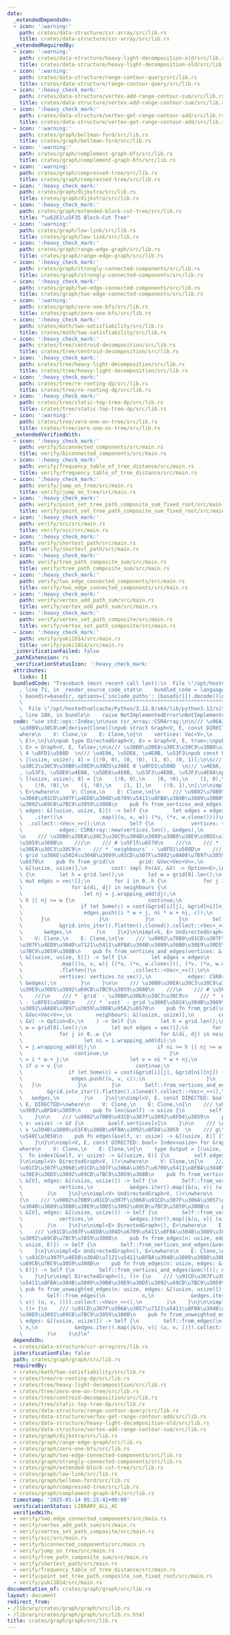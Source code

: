```yaml
---
data:
  _extendedDependsOn:
  - icon: ':warning:'
    path: crates/data-structure/csr-array/src/lib.rs
    title: crates/data-structure/csr-array/src/lib.rs
  _extendedRequiredBy:
  - icon: ':warning:'
    path: crates/data-structure/heavy-light-decomposition-old/src/lib.rs
    title: crates/data-structure/heavy-light-decomposition-old/src/lib.rs
  - icon: ':warning:'
    path: crates/data-structure/range-contour-query/src/lib.rs
    title: crates/data-structure/range-contour-query/src/lib.rs
  - icon: ':heavy_check_mark:'
    path: crates/data-structure/vertex-add-range-contour-sum/src/lib.rs
    title: crates/data-structure/vertex-add-range-contour-sum/src/lib.rs
  - icon: ':heavy_check_mark:'
    path: crates/data-structure/vertex-get-range-contour-add/src/lib.rs
    title: crates/data-structure/vertex-get-range-contour-add/src/lib.rs
  - icon: ':warning:'
    path: crates/graph/bellman-ford/src/lib.rs
    title: crates/graph/bellman-ford/src/lib.rs
  - icon: ':warning:'
    path: crates/graph/complement-graph-bfs/src/lib.rs
    title: crates/graph/complement-graph-bfs/src/lib.rs
  - icon: ':warning:'
    path: crates/graph/compressed-tree/src/lib.rs
    title: crates/graph/compressed-tree/src/lib.rs
  - icon: ':heavy_check_mark:'
    path: crates/graph/dijkstra/src/lib.rs
    title: crates/graph/dijkstra/src/lib.rs
  - icon: ':heavy_check_mark:'
    path: crates/graph/extended-block-cut-tree/src/lib.rs
    title: "\u62E1\u5F35 Block-Cut Tree"
  - icon: ':warning:'
    path: crates/graph/low-link/src/lib.rs
    title: crates/graph/low-link/src/lib.rs
  - icon: ':heavy_check_mark:'
    path: crates/graph/range-edge-graph/src/lib.rs
    title: crates/graph/range-edge-graph/src/lib.rs
  - icon: ':heavy_check_mark:'
    path: crates/graph/strongly-connected-components/src/lib.rs
    title: crates/graph/strongly-connected-components/src/lib.rs
  - icon: ':heavy_check_mark:'
    path: crates/graph/two-edge-connected-components/src/lib.rs
    title: crates/graph/two-edge-connected-components/src/lib.rs
  - icon: ':warning:'
    path: crates/graph/zero-one-bfs/src/lib.rs
    title: crates/graph/zero-one-bfs/src/lib.rs
  - icon: ':heavy_check_mark:'
    path: crates/math/two-satisfiability/src/lib.rs
    title: crates/math/two-satisfiability/src/lib.rs
  - icon: ':heavy_check_mark:'
    path: crates/tree/centroid-decomposition/src/lib.rs
    title: crates/tree/centroid-decomposition/src/lib.rs
  - icon: ':heavy_check_mark:'
    path: crates/tree/heavy-light-decomposition/src/lib.rs
    title: crates/tree/heavy-light-decomposition/src/lib.rs
  - icon: ':heavy_check_mark:'
    path: crates/tree/re-rooting-dp/src/lib.rs
    title: crates/tree/re-rooting-dp/src/lib.rs
  - icon: ':heavy_check_mark:'
    path: crates/tree/static-top-tree-dp/src/lib.rs
    title: crates/tree/static-top-tree-dp/src/lib.rs
  - icon: ':warning:'
    path: crates/tree/zero-one-on-tree/src/lib.rs
    title: crates/tree/zero-one-on-tree/src/lib.rs
  _extendedVerifiedWith:
  - icon: ':heavy_check_mark:'
    path: verify/biconnected_components/src/main.rs
    title: verify/biconnected_components/src/main.rs
  - icon: ':heavy_check_mark:'
    path: verify/frequency_table_of_tree_distance/src/main.rs
    title: verify/frequency_table_of_tree_distance/src/main.rs
  - icon: ':heavy_check_mark:'
    path: verify/jump_on_tree/src/main.rs
    title: verify/jump_on_tree/src/main.rs
  - icon: ':heavy_check_mark:'
    path: verify/point_set_tree_path_composite_sum_fixed_root/src/main.rs
    title: verify/point_set_tree_path_composite_sum_fixed_root/src/main.rs
  - icon: ':heavy_check_mark:'
    path: verify/scc/src/main.rs
    title: verify/scc/src/main.rs
  - icon: ':heavy_check_mark:'
    path: verify/shortest_path/src/main.rs
    title: verify/shortest_path/src/main.rs
  - icon: ':heavy_check_mark:'
    path: verify/tree_path_composite_sum/src/main.rs
    title: verify/tree_path_composite_sum/src/main.rs
  - icon: ':heavy_check_mark:'
    path: verify/two_edge_connected_components/src/main.rs
    title: verify/two_edge_connected_components/src/main.rs
  - icon: ':heavy_check_mark:'
    path: verify/vertex_add_path_sum/src/main.rs
    title: verify/vertex_add_path_sum/src/main.rs
  - icon: ':heavy_check_mark:'
    path: verify/vertex_set_path_composite/src/main.rs
    title: verify/vertex_set_path_composite/src/main.rs
  - icon: ':heavy_check_mark:'
    path: verify/yuki1014/src/main.rs
    title: verify/yuki1014/src/main.rs
  _isVerificationFailed: false
  _pathExtension: rs
  _verificationStatusIcon: ':heavy_check_mark:'
  attributes:
    links: []
  bundledCode: "Traceback (most recent call last):\n  File \"/opt/hostedtoolcache/Python/3.12.8/x64/lib/python3.12/site-packages/onlinejudge_verify/documentation/build.py\"\
    , line 71, in _render_source_code_stat\n    bundled_code = language.bundle(stat.path,\
    \ basedir=basedir, options={'include_paths': [basedir]}).decode()\n          \
    \         ^^^^^^^^^^^^^^^^^^^^^^^^^^^^^^^^^^^^^^^^^^^^^^^^^^^^^^^^^^^^^^^^^^^^^^^^^^^^^^^^^\n\
    \  File \"/opt/hostedtoolcache/Python/3.12.8/x64/lib/python3.12/site-packages/onlinejudge_verify/languages/rust.py\"\
    , line 288, in bundle\n    raise NotImplementedError\nNotImplementedError\n"
  code: "use std::ops::Index;\n\nuse csr_array::CSRArray;\n\n/// \u96A3\u63A5\u30EA\
    \u30B9\u30C8\n#[derive(Clone)]\npub struct Graph<V, E, const DIRECTED: bool>\n\
    where\n    V: Clone,\n    E: Clone,\n{\n    vertices: Vec<V>,\n    edges: CSRArray<(usize,\
    \ E)>,\n}\n\npub type DirectedGraph<V, E> = Graph<V, E, true>;\npub type UndirectedGraph<V,\
    \ E> = Graph<V, E, false>;\n\n/// \u30B0\u30EA\u30C3\u30C9\u30B0\u30E9\u30D5\u306E\
    \ 4 \u8FD1\u508D  \n/// \u4E0A, \u5DE6, \u4E0B, \u53F3\npub const GRID_NEIGHBOURS_4:\
    \ [(usize, usize); 4] = [(!0, 0), (0, !0), (1, 0), (0, 1)];\n\n/// \u30B0\u30EA\
    \u30C3\u30C9\u30B0\u30E9\u30D5\u306E 8 \u8FD1\u508D  \n/// \u4E0A, \u5DE6, \u4E0B\
    , \u53F3, \u5DE6\u4E0A, \u5DE6\u4E0B, \u53F3\u4E0B, \u53F3\u4E0A\npub const GRID_NEIGHBOURS_8:\
    \ [(usize, usize); 8] = [\n    (!0, 0),\n    (0, !0),\n    (1, 0),\n    (0, 1),\n\
    \    (!0, !0),\n    (1, !0),\n    (1, 1),\n    (!0, 1),\n];\n\nimpl<V, E> DirectedGraph<V,\
    \ E>\nwhere\n    V: Clone,\n    E: Clone,\n{\n    /// \u9802\u70B9\u91CD\u307F\
    \u3068\u91CD\u307F\u4ED8\u304D\u6709\u5411\u8FBA\u304B\u3089\u30B0\u30E9\u30D5\
    \u3092\u69CB\u7BC9\u3059\u308B\n    pub fn from_vertices_and_edges(vertices: &[V],\
    \ edges: &[(usize, usize, E)]) -> Self {\n        let edges = edges\n        \
    \    .iter()\n            .map(|(u, v, w)| (*u, (*v, w.clone())))\n          \
    \  .collect::<Vec<_>>();\n\n        Self {\n            vertices: vertices.to_vec(),\n\
    \            edges: CSRArray::new(vertices.len(), &edges),\n        }\n    }\n\
    \n    /// \u30B0\u30EA\u30C3\u30C9\u304B\u3089\u30B0\u30E9\u30D5\u3092\u69CB\u7BC9\
    \u3059\u308B\n    ///\n    /// # \u5F15\u6570\n    ///\n    /// * `grid` - \u30B0\
    \u30EA\u30C3\u30C9\n    /// * `neighbours` - \u8FD1\u508D\n    /// * `cost` -\
    \ grid \u306E\u5024\u304B\u3089\u91CD\u307F\u3092\u8A08\u7B97\u3059\u308B\u95A2\
    \u6570\n    pub fn from_grid(\n        grid: &Vec<Vec<V>>,\n        neighbours:\
    \ &[(usize, usize)],\n        cost: impl Fn(&V, &V) -> Option<E>,\n    ) -> Self\
    \ {\n        let h = grid.len();\n        let w = grid[0].len();\n        let\
    \ mut edges = vec![];\n        for i in 0..h {\n            for j in 0..w {\n\
    \                for &(di, dj) in neighbours {\n                    let ni = i.wrapping_add(di);\n\
    \                    let nj = j.wrapping_add(dj);\n                    if ni >=\
    \ h || nj >= w {\n                        continue;\n                    }\n \
    \                   if let Some(c) = cost(&grid[i][j], &grid[ni][nj]) {\n    \
    \                    edges.push((i * w + j, ni * w + nj, c));\n              \
    \      }\n                }\n            }\n        }\n        Self::from_vertices_and_edges(\n\
    \            &grid.into_iter().flatten().cloned().collect::<Vec<_>>(),\n     \
    \       &edges,\n        )\n    }\n}\n\nimpl<V, E> UndirectedGraph<V, E>\nwhere\n\
    \    V: Clone,\n    E: Clone,\n{\n    /// \u9802\u70B9\u91CD\u307F\u3068\u91CD\
    \u307F\u4ED8\u304D\u7121\u5411\u8FBA\u304B\u3089\u30B0\u30E9\u30D5\u3092\u69CB\
    \u7BC9\u3059\u308B\n    pub fn from_vertices_and_edges(vertices: &[V], edges:\
    \ &[(usize, usize, E)]) -> Self {\n        let edges = edges\n            .iter()\n\
    \            .map(|(u, v, w)| [(*u, (*v, w.clone())), (*v, (*u, w.clone()))])\n\
    \            .flatten()\n            .collect::<Vec<_>>();\n\n        Self {\n\
    \            vertices: vertices.to_vec(),\n            edges: CSRArray::new(vertices.len(),\
    \ &edges),\n        }\n    }\n\n    /// \u30B0\u30EA\u30C3\u30C9\u304B\u3089\u30B0\
    \u30E9\u30D5\u3092\u69CB\u7BC9\u3059\u308B\n    ///\n    /// # \u5F15\u6570\n\
    \    ///\n    /// * `grid` - \u30B0\u30EA\u30C3\u30C9\n    /// * `neighbours`\
    \ - \u8FD1\u508D\n    /// * `cost` - grid \u306E\u5024\u304B\u3089\u91CD\u307F\
    \u3092\u8A08\u7B97\u3059\u308B\u95A2\u6570\n    pub fn from_grid(\n        grid:\
    \ &Vec<Vec<V>>,\n        neighbours: &[(usize, usize)],\n        cost: impl Fn(&V,\
    \ &V) -> Option<E>,\n    ) -> Self {\n        let h = grid.len();\n        let\
    \ w = grid[0].len();\n        let mut edges = vec![];\n        for i in 0..h {\n\
    \            for j in 0..w {\n                for &(di, dj) in neighbours {\n\
    \                    let ni = i.wrapping_add(di);\n                    let nj\
    \ = j.wrapping_add(dj);\n                    if ni >= h || nj >= w {\n       \
    \                 continue;\n                    }\n                    let u\
    \ = i * w + j;\n                    let v = ni * w + nj;\n                   \
    \ if u > v {\n                        continue;\n                    }\n     \
    \               if let Some(c) = cost(&grid[i][j], &grid[ni][nj]) {\n        \
    \                edges.push((u, v, c));\n                    }\n             \
    \   }\n            }\n        }\n        Self::from_vertices_and_edges(\n    \
    \        &grid.into_iter().flatten().cloned().collect::<Vec<_>>(),\n         \
    \   &edges,\n        )\n    }\n}\n\nimpl<V, E, const DIRECTED: bool> Graph<V,\
    \ E, DIRECTED>\nwhere\n    V: Clone,\n    E: Clone,\n{\n    /// \u9802\u70B9\u6570\
    \u3092\u8FD4\u3059\n    pub fn len(&self) -> usize {\n        self.vertices.len()\n\
    \    }\n\n    /// \u9802\u70B9\u91CD\u307F\u3092\u8FD4\u3059\n    pub fn vertex(&self,\
    \ v: usize) -> &V {\n        &self.vertices[v]\n    }\n\n    /// \u9802\u70B9\
    \ v \u304B\u3089\u51FA\u308B\u8FBA\u3092\u8FD4\u3059  \n    /// g\\[v\\] \u3068\
    \u540C\u3058\n    pub fn edges(&self, v: usize) -> &[(usize, E)] {\n        &self.edges[v]\n\
    \    }\n}\n\nimpl<V, E, const DIRECTED: bool> Index<usize> for Graph<V, E, DIRECTED>\n\
    where\n    V: Clone,\n    E: Clone,\n{\n    type Output = [(usize, E)];\n\n  \
    \  fn index(&self, v: usize) -> &[(usize, E)] {\n        self.edges(v)\n    }\n\
    }\n\nimpl<V> DirectedGraph<V, ()>\nwhere\n    V: Clone,\n{\n    /// \u9802\u70B9\
    \u91CD\u307F\u3068\u91CD\u307F\u306A\u3057\u6709\u5411\u8FBA\u304B\u3089\u30B0\
    \u30E9\u30D5\u3092\u69CB\u7BC9\u3059\u308B\n    pub fn from_vertices_and_unweighted_edges(vertices:\
    \ &[V], edges: &[(usize, usize)]) -> Self {\n        Self::from_vertices_and_edges(\n\
    \            vertices,\n            &edges.iter().map(|&(u, v)| (u, v, ())).collect::<Vec<_>>(),\n\
    \        )\n    }\n}\n\nimpl<V> UndirectedGraph<V, ()>\nwhere\n    V: Clone,\n\
    {\n    /// \u9802\u70B9\u91CD\u307F\u3068\u91CD\u307F\u306A\u3057\u7121\u5411\u8FBA\
    \u304B\u3089\u30B0\u30E9\u30D5\u3092\u69CB\u7BC9\u3059\u308B\n    pub fn from_vertices_and_unweighted_edges(vertices:\
    \ &[V], edges: &[(usize, usize)]) -> Self {\n        Self::from_vertices_and_edges(\n\
    \            vertices,\n            &edges.iter().map(|&(u, v)| (u, v, ())).collect::<Vec<_>>(),\n\
    \        )\n    }\n}\n\nimpl<E> DirectedGraph<(), E>\nwhere\n    E: Clone,\n{\n\
    \    /// \u91CD\u307F\u4ED8\u304D\u6709\u5411\u8FBA\u304B\u3089\u30B0\u30E9\u30D5\
    \u3092\u69CB\u7BC9\u3059\u308B\n    pub fn from_edges(n: usize, edges: &[(usize,\
    \ usize, E)]) -> Self {\n        Self::from_vertices_and_edges(&vec![(); n], edges)\n\
    \    }\n}\n\nimpl<E> UndirectedGraph<(), E>\nwhere\n    E: Clone,\n{\n    ///\
    \ \u91CD\u307F\u4ED8\u304D\u7121\u5411\u8FBA\u304B\u3089\u30B0\u30E9\u30D5\u3092\
    \u69CB\u7BC9\u3059\u308B\n    pub fn from_edges(n: usize, edges: &[(usize, usize,\
    \ E)]) -> Self {\n        Self::from_vertices_and_edges(&vec![(); n], edges)\n\
    \    }\n}\n\nimpl DirectedGraph<(), ()> {\n    /// \u91CD\u307F\u306A\u3057\u6709\
    \u5411\u8FBA\u304B\u3089\u30B0\u30E9\u30D5\u3092\u69CB\u7BC9\u3059\u308B\n   \
    \ pub fn from_unweighted_edges(n: usize, edges: &[(usize, usize)]) -> Self {\n\
    \        Self::from_edges(\n            n,\n            &edges.iter().map(|&(u,\
    \ v)| (u, v, ())).collect::<Vec<_>>(),\n        )\n    }\n}\n\nimpl UndirectedGraph<(),\
    \ ()> {\n    /// \u91CD\u307F\u306A\u3057\u7121\u5411\u8FBA\u304B\u3089\u30B0\u30E9\
    \u30D5\u3092\u69CB\u7BC9\u3059\u308B\n    pub fn from_unweighted_edges(n: usize,\
    \ edges: &[(usize, usize)]) -> Self {\n        Self::from_edges(\n           \
    \ n,\n            &edges.iter().map(|&(u, v)| (u, v, ())).collect::<Vec<_>>(),\n\
    \        )\n    }\n}\n"
  dependsOn:
  - crates/data-structure/csr-array/src/lib.rs
  isVerificationFile: false
  path: crates/graph/graph/src/lib.rs
  requiredBy:
  - crates/math/two-satisfiability/src/lib.rs
  - crates/tree/re-rooting-dp/src/lib.rs
  - crates/tree/heavy-light-decomposition/src/lib.rs
  - crates/tree/zero-one-on-tree/src/lib.rs
  - crates/tree/centroid-decomposition/src/lib.rs
  - crates/tree/static-top-tree-dp/src/lib.rs
  - crates/data-structure/range-contour-query/src/lib.rs
  - crates/data-structure/vertex-get-range-contour-add/src/lib.rs
  - crates/data-structure/heavy-light-decomposition-old/src/lib.rs
  - crates/data-structure/vertex-add-range-contour-sum/src/lib.rs
  - crates/graph/dijkstra/src/lib.rs
  - crates/graph/range-edge-graph/src/lib.rs
  - crates/graph/zero-one-bfs/src/lib.rs
  - crates/graph/two-edge-connected-components/src/lib.rs
  - crates/graph/strongly-connected-components/src/lib.rs
  - crates/graph/extended-block-cut-tree/src/lib.rs
  - crates/graph/low-link/src/lib.rs
  - crates/graph/bellman-ford/src/lib.rs
  - crates/graph/compressed-tree/src/lib.rs
  - crates/graph/complement-graph-bfs/src/lib.rs
  timestamp: '2025-01-14 05:25:42+00:00'
  verificationStatus: LIBRARY_ALL_AC
  verifiedWith:
  - verify/two_edge_connected_components/src/main.rs
  - verify/vertex_add_path_sum/src/main.rs
  - verify/vertex_set_path_composite/src/main.rs
  - verify/scc/src/main.rs
  - verify/biconnected_components/src/main.rs
  - verify/jump_on_tree/src/main.rs
  - verify/tree_path_composite_sum/src/main.rs
  - verify/shortest_path/src/main.rs
  - verify/frequency_table_of_tree_distance/src/main.rs
  - verify/point_set_tree_path_composite_sum_fixed_root/src/main.rs
  - verify/yuki1014/src/main.rs
documentation_of: crates/graph/graph/src/lib.rs
layout: document
redirect_from:
- /library/crates/graph/graph/src/lib.rs
- /library/crates/graph/graph/src/lib.rs.html
title: crates/graph/graph/src/lib.rs
---
```

